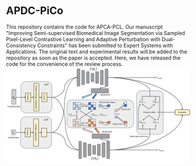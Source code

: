 # APDC-PiCo
This repository contains the code for APCA-PCL. Our manuscript "Improving Semi-supervised Biomedical Image Segmentation via Sampled Pixel-Level Contrastive Learning and Adaptive Perturbation with Dual-Consistency Constraints" has been submitted to Expert Systems with Applications. The original text and experimental results will be added to the repository as soon as the paper is accepted. Here, we have released the code for the convenience of the review process. 
![overall](./figures/overall.png) 
